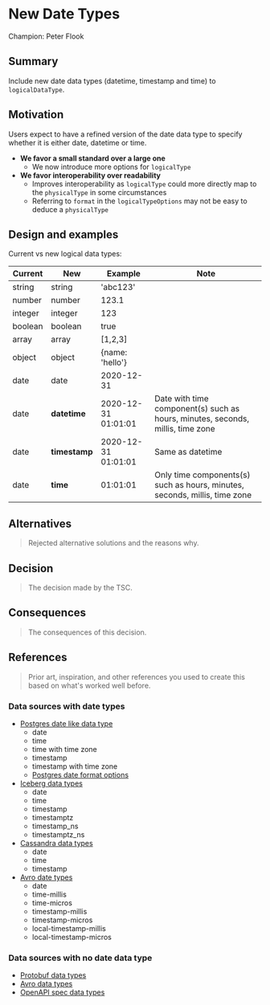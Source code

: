 # New Date Types

Champion: Peter Flook

## Summary

Include new date data types (datetime, timestamp and time) to `logicalDataType`.

## Motivation

Users expect to have a refined version of the date data type to specify whether it is either date, datetime or time.

- **We favor a small standard over a large one**
  - We now introduce more options for `logicalType`
- **We favor interoperability over readability**
  - Improves interoperability as `logicalType` could more directly map to the `physicalType` in some circumstances
  - Referring to `format` in the `logicalTypeOptions` may not be easy to deduce a `physicalType`

## Design and examples

Current vs new logical data types:

| Current | New           | Example             | Note                                                                           |
|---------|---------------|---------------------|--------------------------------------------------------------------------------|
| string  | string        | 'abc123'            |                                                                                |
| number  | number        | 123.1               |                                                                                |
| integer | integer       | 123                 |                                                                                |
| boolean | boolean       | true                |                                                                                |
| array   | array         | [1,2,3]             |                                                                                |
| object  | object        | {name: 'hello'}     |                                                                                |
| date    | date          | 2020-12-31          |                                                                                |
| date    | **datetime**  | 2020-12-31 01:01:01 | Date with time component(s) such as hours, minutes, seconds, millis, time zone |
| date    | **timestamp** | 2020-12-31 01:01:01 | Same as datetime                                                               |
| date    | **time**      | 01:01:01            | Only time components(s) such as hours, minutes, seconds, millis, time zone     |

## Alternatives

> Rejected alternative solutions and the reasons why.

## Decision

> The decision made by the TSC.

## Consequences

> The consequences of this decision.

## References

> Prior art, inspiration, and other references you used to create this based on what's worked well before.

### Data sources with date types

- [Postgres date like data type](https://www.postgresql.org/docs/current/datatype-datetime.html)
  - date
  - time
  - time with time zone
  - timestamp
  - timestamp with time zone
  - [Postgres date format options](https://www.postgresql.org/docs/current/functions-formatting.html#FUNCTIONS-FORMATTING-DATETIME-TABLE)
- [Iceberg data types](https://iceberg.apache.org/spec/#primitive-types)
  - date
  - time
  - timestamp
  - timestamptz
  - timestamp_ns
  - timestamptz_ns
- [Cassandra data types](https://cassandra.apache.org/doc/stable/cassandra/cql/types.html)
  - date
  - time
  - timestamp
- [Avro date types](https://avro.apache.org/docs/1.11.1/specification/#logical-types)
  - date
  - time-millis
  - time-micros
  - timestamp-millis
  - timestamp-micros
  - local-timestamp-millis
  - local-timestamp-micros

### Data sources with no date data type

- [Protobuf data types](https://protobuf.dev/programming-guides/proto3/#scalar)
- [Avro data types](https://avro.apache.org/docs/1.11.1/specification/#primitive-types)
- [OpenAPI spec data types](https://swagger.io/docs/specification/v3_0/data-models/data-types/)

